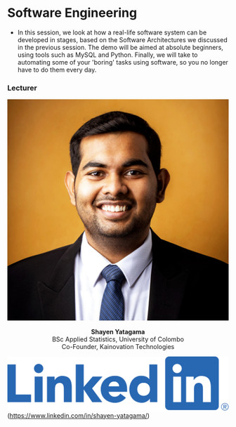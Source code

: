 # Software Engineering

* In this session, we look at how a real-life software system can be developed in stages, based on
the Software Architectures we discussed in the previous session. The demo will be aimed at
absolute beginners, using tools such as MySQL and Python. Finally, we will take to automating some of your 'boring' tasks using software, so you no longer have to do them
every day.

### Lecturer
![image](/Images/lecture1.jpg)

<p align="center">
    <b> Shayen Yatagama </b> <br> 
    BSc Applied Statistics, University of Colombo <br>
    Co-Founder, Kainovation Technologies
</p>

![Image](/Images/LI-Logo.png)(https://www.linkedin.com/in/shayen-yatagama/)
